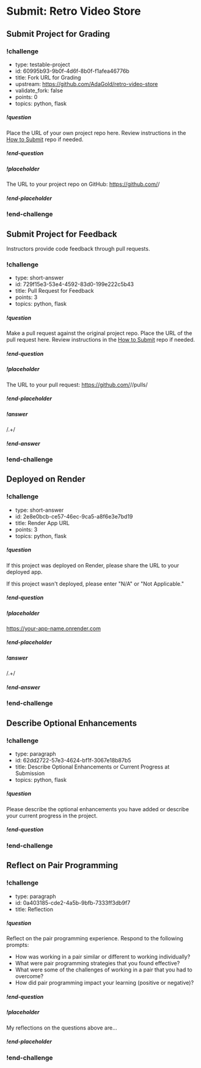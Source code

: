 # Submit: Retro Video Store

## Submit Project for Grading

<!-- prettier-ignore-start -->
### !challenge
* type: testable-project
* id: 60995b93-9b0f-4d6f-8b0f-f1afea46776b
* title: Fork URL for Grading
* upstream: https://github.com/AdaGold/retro-video-store
* validate_fork: false
* points: 0
* topics: python, flask
##### !question

Place the URL of your own project repo here. Review instructions in the [How to Submit](../ada-project-practices/how-to-submit.md) repo if needed.

##### !end-question
##### !placeholder

The URL to your project repo on GitHub: https://github.com/<your-username>/<project-name>

##### !end-placeholder
### !end-challenge
<!-- prettier-ignore-end -->

## Submit Project for Feedback

Instructors provide code feedback through pull requests.

<!-- prettier-ignore-start -->
### !challenge
* type: short-answer
* id: 729f15e3-53e4-4592-83d0-199e222c5b43
* title: Pull Request for Feedback
* points: 3
* topics: python, flask
##### !question

Make a pull request against the original project repo. Place the URL of the pull request here. Review instructions in the [How to Submit](../ada-project-practices/how-to-submit.md) repo if needed.

##### !end-question
##### !placeholder

The URL to your pull request: https://github.com/<some-ada-repo>/<project-name>/pulls/<pull-request>

##### !end-placeholder
##### !answer

/.+/

##### !end-answer
### !end-challenge
<!-- prettier-ignore-end -->

## Deployed on Render

<!-- prettier-ignore-start -->
### !challenge
* type: short-answer
* id: 2e8e0bcb-ce57-46ec-9ca5-a8f6e3e7bd19
* title: Render App URL
* points: 3
* topics: python, flask
##### !question

If this project was deployed on Render, please share the URL to your deployed app.

If this project wasn't deployed, please enter "N/A" or "Not Applicable."

##### !end-question
##### !placeholder

https://your-app-name.onrender.com

##### !end-placeholder
##### !answer

/.+/

##### !end-answer
### !end-challenge
<!-- prettier-ignore-end -->



## Describe Optional Enhancements

<!-- prettier-ignore-start -->
### !challenge
* type: paragraph
* id: 62dd2722-57e3-4624-bf1f-3067e18b87b5
* title: Describe Optional Enhancements or Current Progress at Submission
* topics: python, flask
##### !question

Please describe the optional enhancements you have added or describe your current progress in the project. 

##### !end-question
### !end-challenge
<!-- prettier-ignore-end -->

## Reflect on Pair Programming

<!-- prettier-ignore-start -->
### !challenge
* type: paragraph
* id: 0a403185-cde2-4a5b-9bfb-7333ff3db9f7
* title: Reflection
##### !question

Reflect on the pair programming experience.  Respond to the following prompts:

- How was working in a pair similar or different to working individually?
- What were pair programming strategies that you found effective?
- What were some of the challenges of working in a pair that you had to overcome?
- How did pair programming impact your learning (positive or negative)?

##### !end-question
##### !placeholder

My reflections on the questions above are...

##### !end-placeholder
### !end-challenge
<!-- prettier-ignore-end -->







